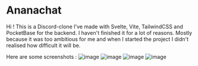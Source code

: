 # Ananachat

Hi !
This is a Discord-clone I've made with Svelte, Vite, TailwindCSS and PocketBase for the backend.
I haven't finished it for a lot of reasons. Mostly because it was too ambitious for me and when I started the project I didn't realised how difficult it will be.

Here are some screenshots :
![image](https://github.com/Otomatyk/Ananachat_/assets/123239873/4f34d7e9-8555-4884-af6f-92f0e1ab8a3b)
![image](https://github.com/Otomatyk/Ananachat_/assets/123239873/9b4470cf-d945-41fb-900c-f53efe9033e8)
![image](https://github.com/Otomatyk/Ananachat_/assets/123239873/0fc60851-a1d3-4c81-b09b-73c88ddd828a)
![image](https://github.com/Otomatyk/Ananachat_/assets/123239873/c03e4f48-37ab-4dbf-8363-8a82f4f8b1e1)
